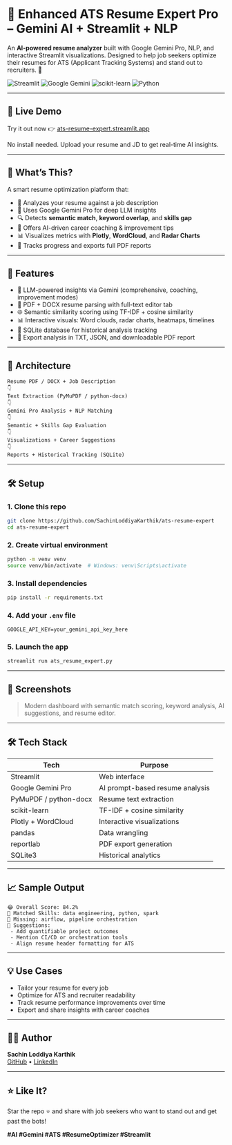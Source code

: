 # 🧠 Enhanced ATS Resume Expert Pro – Gemini AI + Streamlit + NLP

An **AI-powered resume analyzer** built with Google Gemini Pro, NLP, and interactive Streamlit visualizations. Designed to help job seekers optimize their resumes for ATS (Applicant Tracking Systems) and stand out to recruiters. 🌟

![Streamlit](https://img.shields.io/badge/Streamlit-FF4B4B?style=for-the-badge&logo=streamlit&logoColor=white)
![Google Gemini](https://img.shields.io/badge/Google%20Gemini-AI-blueviolet?style=for-the-badge&logo=google)
![scikit-learn](https://img.shields.io/badge/Scikit--Learn-F7931E?style=for-the-badge&logo=scikit-learn&logoColor=white)
![Python](https://img.shields.io/badge/Python-3776AB?style=for-the-badge&logo=python&logoColor=white)

---

## 🔗 Live Demo

Try it out now 👉 [ats-resume-expert.streamlit.app](https://ats-resume-expert-vaz74q2toftmzv2fykb7wh.streamlit.app/)

No install needed. Upload your resume and JD to get real-time AI insights.

---

## 🎯 What’s This?

A smart resume optimization platform that:
- 📄 Analyzes your resume against a job description
- 🧠 Uses Google Gemini Pro for deep LLM insights
- 🔍 Detects **semantic match**, **keyword overlap**, and **skills gap**
- 🎯 Offers AI-driven career coaching & improvement tips
- 📊 Visualizes metrics with **Plotly**, **WordCloud**, and **Radar Charts**
- 🚀 Tracks progress and exports full PDF reports

---

## 🚀 Features

- 🤖 LLM-powered insights via Gemini (comprehensive, coaching, improvement modes)
- 📄 PDF + DOCX resume parsing with full-text editor tab
- 🌐 Semantic similarity scoring using TF-IDF + cosine similarity
- 📊 Interactive visuals: Word clouds, radar charts, heatmaps, timelines
- 📅 SQLite database for historical analysis tracking
- 🔄 Export analysis in TXT, JSON, and downloadable PDF report

---

## 🏐 Architecture

```
Resume PDF / DOCX + Job Description
👇
Text Extraction (PyMuPDF / python-docx)
👇
Gemini Pro Analysis + NLP Matching
👇
Semantic + Skills Gap Evaluation
👇
Visualizations + Career Suggestions
👇
Reports + Historical Tracking (SQLite)
```

---

## 🛠️ Setup

### 1. Clone this repo
```bash
git clone https://github.com/SachinLoddiyaKarthik/ats-resume-expert
cd ats-resume-expert
```

### 2. Create virtual environment
```bash
python -m venv venv
source venv/bin/activate  # Windows: venv\Scripts\activate
```

### 3. Install dependencies
```bash
pip install -r requirements.txt
```

### 4. Add your `.env` file
```env
GOOGLE_API_KEY=your_gemini_api_key_here
```

### 5. Launch the app
```bash
streamlit run ats_resume_expert.py
```

---

## 📸 Screenshots

> Modern dashboard with semantic match scoring, keyword analysis, AI suggestions, and resume editor.

---

## 🛠️ Tech Stack

| Tech                 | Purpose                          |
|----------------------|----------------------------------|
| Streamlit            | Web interface                    |
| Google Gemini Pro    | AI prompt-based resume analysis |
| PyMuPDF / python-docx| Resume text extraction           |
| scikit-learn         | TF-IDF + cosine similarity       |
| Plotly + WordCloud   | Interactive visualizations       |
| pandas               | Data wrangling                   |
| reportlab            | PDF export generation            |
| SQLite3              | Historical analytics             |

---

## 📈 Sample Output

```
😂 Overall Score: 84.2%
🌟 Matched Skills: data engineering, python, spark
🚨 Missing: airflow, pipeline orchestration
🚀 Suggestions:
 - Add quantifiable project outcomes
 - Mention CI/CD or orchestration tools
 - Align resume header formatting for ATS
```

---

## 💡 Use Cases

- Tailor your resume for every job
- Optimize for ATS and recruiter readability
- Track resume performance improvements over time
- Export and share insights with career coaches

---

## 👨‍💼 Author

**Sachin Loddiya Karthik**  
[GitHub](https://github.com/SachinLoddiyaKarthik) • [LinkedIn](https://www.linkedin.com/in/sachin-lk/)

---

## ⭐ Like It?

Star the repo ⭐ and share with job seekers who want to stand out and get past the bots! 

**#AI #Gemini #ATS #ResumeOptimizer #Streamlit**
